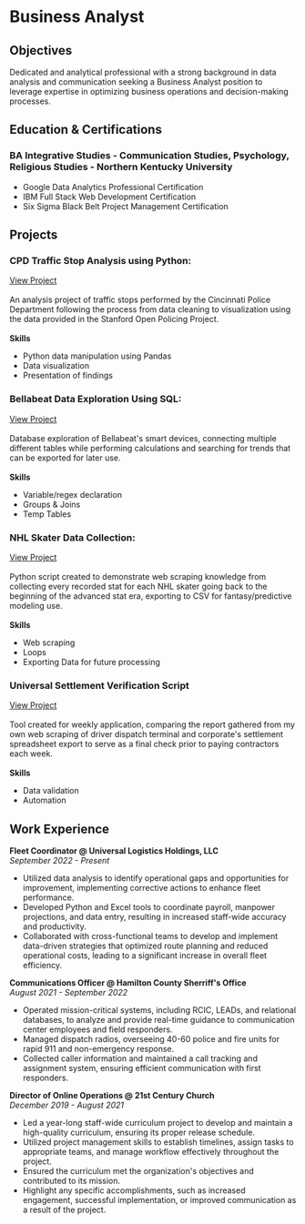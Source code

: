 # Business Analyst

## Objectives
Dedicated and analytical professional with a strong background in data analysis and communication seeking a Business Analyst position to leverage expertise in optimizing business operations and decision-making processes.

## Education & Certifications
### BA Integrative Studies - Communication Studies, Psychology, Religious Studies - Northern Kentucky University
* Google Data Analytics Professional Certification
* IBM Full Stack Web Development Certification
* Six Sigma Black Belt Project Management Certification

## Projects
### CPD Traffic Stop Analysis using Python:
[View Project](https://github.com/Vynl1999/Vynl1999.github.io/blob/21f3f07007157359b005a1acfbb4a96482e0b6f0/Projects/cpd-traffic-stop-data-analysis.ipynb)
<br/><br/>An analysis project of traffic stops performed by the Cincinnati Police Department following the process from data cleaning to visualization using the data provided in the Stanford Open Policing Project. <br/><br/>
**Skills**
* Python data manipulation using Pandas
* Data visualization
* Presentation of findings

### Bellabeat Data Exploration Using SQL:
[View Project](https://github.com/Vynl1999/Vynl1999.github.io/blob/21f3f07007157359b005a1acfbb4a96482e0b6f0/Projects/bellabeat_device_data_sql_analysis.sql)
<br/><br/>Database exploration of Bellabeat's smart devices, connecting multiple different tables while performing calculations and searching for trends that can be exported for later use.<br/><br/>
**Skills**
* Variable/regex declaration
* Groups & Joins
* Temp Tables

### NHL Skater Data Collection:
[View Project](https://github.com/Vynl1999/Vynl1999.github.io/blob/21f3f07007157359b005a1acfbb4a96482e0b6f0/Projects/NHL_Skater_Data/CapFriendly_DataCollection.ipynb)
<br/><br/>Python script created to demonstrate web scraping knowledge from collecting every recorded stat for each NHL skater going back to the beginning of the advanced stat era, exporting to CSV for fantasy/predictive modeling use.<br/><br/>
**Skills**
* Web scraping
* Loops
* Exporting Data for future processing

### Universal Settlement Verification Script
[View Project](https://github.com/Vynl1999/Vynl1999.github.io/blob/21f3f07007157359b005a1acfbb4a96482e0b6f0/Projects/universal-discrepancy-search.ipynb)
<br/><br/>Tool created for weekly application, comparing the report gathered from my own web scraping of driver dispatch terminal and corporate's settlement spreadsheet export to serve as a final check prior to paying contractors each week.<br/><br/>
**Skills**
* Data validation
* Automation

## Work Experience
**Fleet Coordinator @ Universal Logistics Holdings, LLC** <br/>
*September 2022 - Present*
* Utilized data analysis to identify operational gaps and opportunities for improvement, implementing corrective actions to enhance fleet performance.
* Developed Python and Excel tools to coordinate payroll, manpower projections, and data entry, resulting in increased staff-wide accuracy and productivity.
* Collaborated with cross-functional teams to develop and implement data-driven strategies that optimized route planning and reduced operational costs, leading to a significant increase in overall fleet efficiency.


**Communications Officer @ Hamilton County Sherriff's Office** <br/>
*August 2021 - September 2022*
* Operated mission-critical systems, including RCIC, LEADs, and relational databases, to analyze and provide real-time guidance to communication center employees and field responders.
* Managed dispatch radios, overseeing 40-60 police and fire units for rapid 911 and non-emergency response.
* Collected caller information and maintained a call tracking and assignment system, ensuring efficient communication with first responders.

**Director of Online Operations @ 21st Century Church** <br/>
*December 2019 - August 2021*
* Led a year-long staff-wide curriculum project to develop and maintain a high-quality curriculum, ensuring its proper release schedule.
* Utilized project management skills to establish timelines, assign tasks to appropriate teams, and manage workflow effectively throughout the project.
* Ensured the curriculum met the organization's objectives and contributed to its mission.
* Highlight any specific accomplishments, such as increased engagement, successful implementation, or improved communication as a result of the project.
